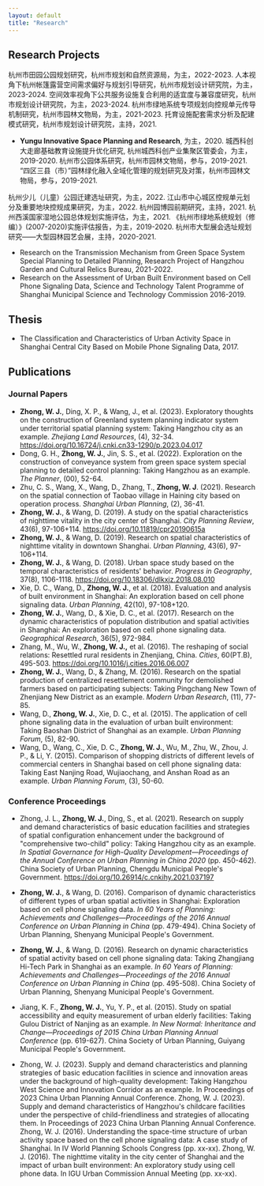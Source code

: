 ```yaml
---
layout: default
title: "Research"
---
```


## Research Projects
杭州市田园公园规划研究，杭州市规划和自然资源局，为主，2022-2023.
人本视角下杭州帐篷露营空间需求偏好与规划引导研究，杭州市规划设计研究院，为主，2023-2024.
空间效率视角下公共服务设施复合利用的适宜度与兼容度研究，杭州市规划设计研究院，为主，2023-2024.
杭州市绿地系统专项规划向控规单元传导机制研究，杭州市园林文物局，为主，2021-2023.
托育设施配套需求分析及配建模式研究，杭州市规划设计研究院，主持，2021.
- **Yungu Innovative Space Planning and Research**, 为主，2020.
城西科创大走廊基础教育设施提升优化研究, 杭州城西科创产业集聚区管委会，为主，2019-2020.
杭州市公园体系研究，杭州市园林文物局，参与，2019-2021.
“四区三县（市）”园林绿化融入全域化管理的规划研究及对策，杭州市园林文物局，参与，2019-2021.


杭州少儿（儿童）公园迁建选址研究，为主，2022.
江山市中心城区控规单元划分及重要地块控规成果研究，为主，2022.
杭州园博园前期研究，主持，2021.
杭州西溪国家湿地公园总体规划实施评估，为主，2021.
《杭州市绿地系统规划（修编）》(2007-2020)实施评估报告，为主，2019-2020.
杭州市大型展会选址规划研究——大型园林园艺会展，主持，2020-2021.

- Research on the Transmission Mechanism from Green Space System Special Planning to Detailed Planning, Research Project of Hangzhou Garden and Cultural Relics Bureau, 2021-2022.
- Research on the Assessment of Urban Built Environment based on Cell Phone Signaling Data, Science and Technology Talent Programme of Shanghai Municipal Science and Technology Commission 2016-2019.

## Thesis
- The Classification and Characteristics of Urban Activity Space in Shanghai Central City Based on Mobile Phone Signaling Data, 2017.

## Publications
### Journal Papers 
- **Zhong, W. J.**, Ding, X. P., & Wang, J., et al. (2023). Exploratory thoughts on the construction of Greenland system planning indicator system under territorial spatial planning system: Taking Hangzhou city as an example. *Zhejiang Land Resources*, (4), 32-34. https://doi.org/10.16724/j.cnki.cn33-1290/p.2023.04.017
- Dong, G. H., **Zhong, W. J.**, Jin, S. S., et al. (2022). Exploration on the construction of conveyance system from green space system special planning to detailed control planning: Taking Hangzhou as an example. *The Planner*, (00), 52-64.
- Zhu, C. S., Wang, X., Wang, D., Zhang, T., **Zhong, W. J**. (2021). Research on the spatial connection of Taobao village in Haining city based on operation process. *Shanghai Urban Planning*, (2), 36-41.
- **Zhong, W. J.**, & Wang, D. (2019). A study on the spatial characteristics of nighttime vitality in the city center of Shanghai. *City Planning Review*, 43(6), 97-106+114. https://doi.org/10.11819/cpr20190615a
- **Zhong, W. J.**, & Wang, D. (2019). Research on spatial characteristics of nighttime vitality in downtown Shanghai. *Urban Planning*, 43(6), 97-106+114.
- **Zhong, W. J.**, & Wang, D. (2018). Urban space study based on the temporal characteristics of residents' behavior. *Progress in Geography*, 37(8), 1106-1118. https://doi.org/10.18306/dlkxjz.2018.08.010
- Xie, D. C., Wang, D., **Zhong, W. J.**, et al. (2018). Evaluation and analysis of built environment in Shanghai: An exploration based on cell phone signaling data. *Urban Planning*, 42(10), 97-108+120.
- **Zhong, W. J.**, Wang, D., & Xie, D. C., et al. (2017). Research on the dynamic characteristics of population distribution and spatial activities in Shanghai: An exploration based on cell phone signaling data. *Geographical Research*, 36(5), 972-984.
- Zhang, M., Wu, W., **Zhong, W. J.,** et al. (2016). The reshaping of social relations: Resettled rural residents in Zhenjiang, China. *Cities*, 60(PT.B), 495-503. https://doi.org/10.1016/j.cities.2016.06.007
- **Zhong, W. J.**, Wang, D., & Zhang, M. (2016). Research on the spatial production of centralized resettlement community for demolished farmers based on participating subjects: Taking Pingchang New Town of Zhenjiang New District as an example. *Modern Urban Research*, (11), 77-85.
- Wang, D., **Zhong, W. J.**, Xie, D. C., et al. (2015). The application of cell phone signaling data in the evaluation of urban built environment: Taking Baoshan District of Shanghai as an example. *Urban Planning Forum*, (5), 82-90.
- Wang, D., Wang, C., Xie, D. C., **Zhong, W. J.**, Wu, M., Zhu, W., Zhou, J. P., & Li, Y. (2015). Comparison of shopping districts of different levels of commercial centers in Shanghai based on cell phone signaling data: Taking East Nanjing Road, Wujiaochang, and Anshan Road as an example. *Urban Planning Forum*, (3), 50-60.

### Conference Proceedings 
- Zhong, J. L., **Zhong, W. J.**, Ding, S., et al. (2021). Research on supply and demand characteristics of basic education facilities and strategies of spatial configuration enhancement under the background of "comprehensive two-child" policy: Taking Hangzhou city as an example. *In Spatial Governance for High-Quality Development—Proceedings of the Annual Conference on Urban Planning in China 2020* (pp. 450-462). China Society of Urban Planning, Chengdu Municipal People's Government. https://doi.org/10.26914/c.cnkihy.2021.037197
- **Zhong, W. J.**, & Wang, D. (2016). Comparison of dynamic characteristics of different types of urban spatial activities in Shanghai: Exploration based on cell phone signaling data. *In 60 Years of Planning: Achievements and Challenges—Proceedings of the 2016 Annual Conference on Urban Planning in China* (pp. 479-494). China Society of Urban Planning, Shenyang Municipal People's Government.
- **Zhong, W. J.**, & Wang, D. (2016). Research on dynamic characteristics of spatial activity based on cell phone signaling data: Taking Zhangjiang Hi-Tech Park in Shanghai as an example. *In 60 Years of Planning: Achievements and Challenges—Proceedings of the 2016 Annual Conference on Urban Planning in China* (pp. 495-508). China Society of Urban Planning, Shenyang Municipal People's Government.
- Jiang, K. F., **Zhong, W. J.**, Yu, Y. P., et al. (2015). Study on spatial accessibility and equity measurement of urban elderly facilities: Taking Gulou District of Nanjing as an example. *In New Normal: Inheritance and Change—Proceedings of 2015 China Urban Planning Annual Conference* (pp. 619-627). China Society of Urban Planning, Guiyang Municipal People's Government.

  

- Zhong, W. J. (2023). Supply and demand characteristics and planning strategies of basic education facilities in science and innovation areas under the background of high-quality development: Taking Hangzhou West Science and Innovation Corridor as an example. In Proceedings of 2023 China Urban Planning Annual Conference.
Zhong, W. J. (2023). Supply and demand characteristics of Hangzhou's childcare facilities under the perspective of child-friendliness and strategies of allocating them. In Proceedings of 2023 China Urban Planning Annual Conference.
Zhong, W. J. (2016). Understanding the space-time structure of urban activity space based on the cell phone signaling data: A case study of Shanghai. In IV World Planning Schools Congress (pp. xx-xx).
Zhong, W. J. (2016). The nighttime vitality in the city center of Shanghai and the impact of urban built environment: An exploratory study using cell phone data. In IGU Urban Commission Annual Meeting (pp. xx-xx).
